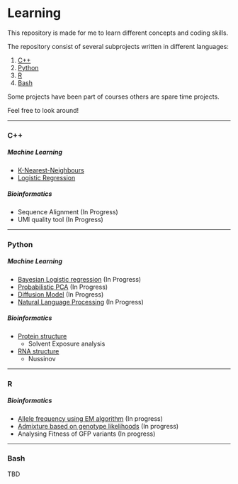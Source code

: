 # Learning

This repository is made for me to learn different concepts and coding skills.

The repository consist of several subprojects written in different languages:

1. [C++](#cpp)
2. [Python](#python)
3. [R](#r)
4. [Bash](#bash)

Some projects have been part of courses others are spare time projects.

Feel free to look around!



---

<a name="cpp"></a>
### C++ 

##### Machine Learning

* [K-Nearest-Neighbours](C++/MachineLearning/KNN/)
* [Logistic Regression](C++/MachineLearning/LogisticRegression/)

##### Bioinformatics

* Sequence Alignment (In Progress)
* UMI quality tool (In Progress)

---

<a name="python"></a>
### Python 

##### Machine Learning

* [Bayesian Logistic regression](Python/MachineLearning/BayesianLinearRegression) (In Progress)
* [Probabilistic PCA](Python/MachineLearning/ProbabilisticPCA) (In Progress)
* [Diffusion Model](Python/MachineLearning/DiffusionModel) (In Progress)
* [Natural Language Processing](Python/MachineLearning/NaturalLanguageProc) (In Progress)

##### Bioinformatics

* [Protein structure](Python/Bioinformatics/ProteinStructure/)
    * Solvent Exposure analysis
* [RNA structure](Python/Bioinformatics/RNAStructure)
    * Nussinov

---

<a name="r"></a>
### R 

##### Bioinformatics

* [Allele frequency using EM algorithm](R/Bioinformatics/AlleleFreqEM) (In progress)
* [Admixture based on genotype likelihoods](R/Bioinformatics/AdmixtureFreq) (In progress)
* Analysing Fitness of GFP variants (In progress)

---

<a name="bash"></a>
### Bash 

TBD
